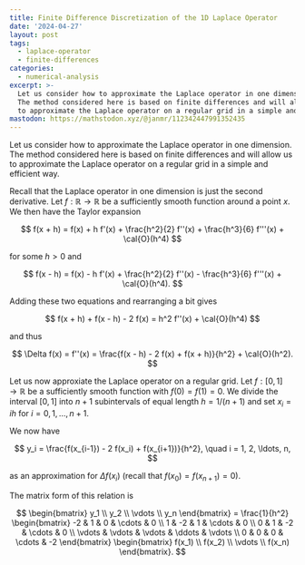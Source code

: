 ```yaml
---
title: Finite Difference Discretization of the 1D Laplace Operator
date: '2024-04-27'
layout: post
tags:
  - laplace-operator
  - finite-differences
categories:
  - numerical-analysis
excerpt: >-
  Let us consider how to approximate the Laplace operator in one dimension.
  The method considered here is based on finite differences and will allow us
  to approximate the Laplace operator on a regular grid in a simple and efficient way.
mastodon: https://mathstodon.xyz/@janmr/112342447991352435
---
```

Let us consider how to approximate the Laplace operator in one dimension.
The method considered here is based on finite differences and will allow us
to approximate the Laplace operator on a regular grid in a simple and efficient way.

Recall that the Laplace operator in one dimension is just the second derivative.
Let $f: \mathbb{R} \to \mathbb{R}$ be a sufficiently smooth function around a point $x$.
We then have the Taylor expansion

$$
f(x + h) = f(x) + h f'(x) + \frac{h^2}{2} f''(x) + \frac{h^3}{6} f'''(x) + \cal{O}(h^4)
$$

for some $h > 0$ and

$$
f(x - h) = f(x) - h f'(x) + \frac{h^2}{2} f''(x) - \frac{h^3}{6} f'''(x) + \cal{O}(h^4).
$$

Adding these two equations and rearranging a bit gives

$$
f(x + h) + f(x - h) - 2 f(x) = h^2 f''(x) + \cal{O}(h^4)
$$

and thus

$$
\Delta f(x) = f''(x) = \frac{f(x - h) - 2 f(x) + f(x + h)}{h^2} + \cal{O}(h^2).
$$

Let us now approxiate the Laplace operator on a regular grid.
Let $f: [0, 1] \to \mathbb{R}$ be a sufficiently smooth function with $f(0) = f(1) = 0$.
We divide the interval $[0, 1]$ into $n+1$ subintervals of equal length $h=1/(n+1)$
and set $x_i = i h$ for $i = 0, 1, \ldots, n+1$.

We now have

$$
y_i = \frac{f(x_{i-1}) - 2 f(x_i) + f(x_{i+1})}{h^2}, \quad i = 1, 2, \ldots, n,
$$

as an approximation for $\Delta f(x_i)$ (recall that $f(x_0) = f(x_{n+1}) = 0$).

The matrix form of this relation is

$$
\begin{bmatrix}
y_1 \\
y_2 \\
\vdots \\
y_n
\end{bmatrix}
= \frac{1}{h^2}
\begin{bmatrix}
-2 & 1 & 0 & \cdots & 0 \\
1 & -2 & 1 & \cdots & 0 \\
0 & 1 & -2 & \cdots & 0 \\
\vdots & \vdots & \vdots & \ddots & \vdots \\
0 & 0 & 0 & \cdots & -2
\end{bmatrix}
\begin{bmatrix}
f(x_1) \\
f(x_2) \\
\vdots \\
f(x_n)
\end{bmatrix}.
$$
